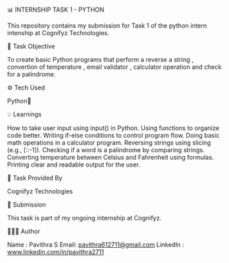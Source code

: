 📊 INTERNSHIP TASK 1 - PYTHON 

This repository contains my submission for Task 1 of the python intern intenship at Cognifyz Technologies.

📌 Task Objective

To create basic Python programs that perform a reverse a string , convertion of temperature , email validator , calculator operation and check for a palindrome.

⚙️ Tech Used

Python🐍  

💡 Learnings

How to take user input using input() in Python.
Using functions to organize code better.
Writing if-else conditions to control program flow.
Doing basic math operations in a calculator program.
Reversing strings using slicing (e.g., [::-1]).
Checking if a word is a palindrome by comparing strings.
Converting temperature between Celsius and Fahrenheit using formulas.
Printing clear and readable output for the user.

📌 Task Provided By

Cognifyz Technologies

🔗 Submission 

This task is part of my ongoing internship at Cognifyz.

👩🏻‍💻 Author

Name : Pavithra S
Email: pavithra612711@gmail.com
LinkedIn : www.linkedin.com/in/pavithra2711
